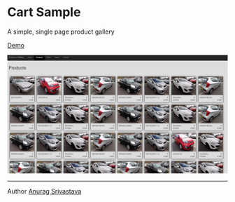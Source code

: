 # Cart Sample

A simple, single page product gallery

[Demo](https://envisagecyberart.in/projects/products/cartsample/)

![Screenshot1](Screenshot-1.jpg?raw=true)

___
Author [Anurag Srivastava](http://www.envisagecyberart.in)